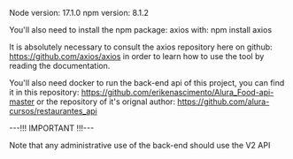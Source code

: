 Node version: 17.1.0
npm version: 8.1.2

You'll also need to install the npm package: axios with:
npm install axios

It is absolutely necessary to consult the axios repository here on github: https://github.com/axios/axios
in order to learn how to use the tool by reading the documentation.

You'll also need docker to run the back-end api of this project, you can find it in this repository: https://github.com/erikenascimento/Alura_Food-api-master
or the repository of it's orignal author: https://github.com/alura-cursos/restaurantes_api

---!!! IMPORTANT !!!---

Note that any administrative use of the back-end should use the V2 API

